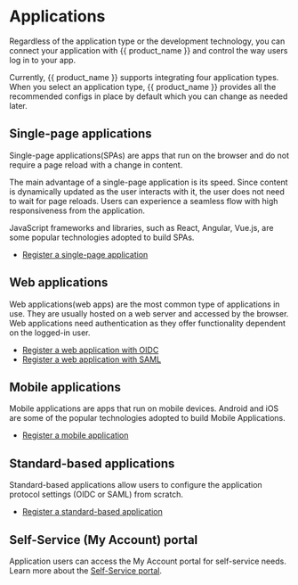 # Applications

Regardless of the application type or the development technology, you can connect your application with {{ product_name }} and control the way users log in to your app.

Currently, {{ product_name }} supports integrating four application types. When you select an application type, {{ product_name }} provides all the recommended configs in place by default which you can change as needed later.

## Single-page applications

Single-page applications(SPAs) are apps that run on the browser and do not require a page reload with a change
in content.

The main advantage of a single-page application is its speed. Since content is dynamically updated as the user interacts with it, the user does not need to wait for page reloads. Users can experience a seamless flow with high responsiveness from the application.

JavaScript frameworks and libraries, such as React, Angular, Vue.js, are some popular technologies adopted to build SPAs.

- [Register a single-page application]({{base_path}}/guides/applications/register-single-page-app/)

## Web applications

Web applications(web apps) are the most common type of applications in use. They are usually hosted on a web server
and accessed by the browser. Web applications need authentication as they offer functionality dependent on the logged-in user.

- [Register a web application with OIDC]({{base_path}}/guides/applications/register-oidc-web-app/)
- [Register a web application  with SAML]({{base_path}}/guides/applications/register-saml-web-app/)

## Mobile applications

Mobile applications are apps that run on mobile devices. Android and iOS are some of the popular technologies adopted to build Mobile Applications.

- [Register a mobile application]({{base_path}}/guides/applications/register-mobile-app/)

## Standard-based applications

Standard-based applications allow users to configure the application protocol settings (OIDC or SAML) from scratch.

- [Register a standard-based application]({{base_path}}/guides/applications/register-standard-based-app)

## Self-Service (My Account) portal

Application users can access the My Account portal for self-service needs. Learn more about the [Self-Service portal]({{base_path}}/guides/user-self-service/).